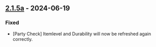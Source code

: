 ## [2.1.5a](https://github.com/NintendoLink07/MythicIOGrabber/releases/tag/2.1.5a) - 2024-06-19

### Fixed

- [Party Check] Itemlevel and Durability will now be refreshed again correctly.